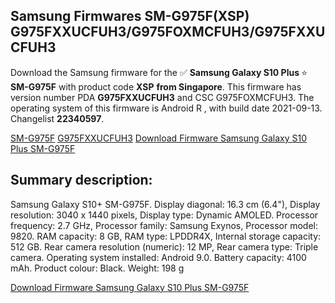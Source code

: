 <h2>Samsung Firmwares SM-G975F(XSP) G975FXXUCFUH3/G975FOXMCFUH3/G975FXXUCFUH3</h2>
Download the Samsung firmware for the ✅ <strong>Samsung Galaxy S10 Plus </strong> ⭐ <strong>SM-G975F</strong> with product code <strong>XSP</strong> <strong> from Singapore</strong>. This firmware has version number PDA <strong>G975FXXUCFUH3</strong> and CSC G975FOXMCFUH3. The operating system of this firmware is Android R , with build date 2021-09-13. Changelist <strong>22340597</strong>.


[SM-G975F](https://samfirm.shop/samsung/model/SM-G975F)
[G975FXXUCFUH3](https://samfirm.shop/samsung/pda/G975FXXUCFUH3)
[Download Firmware Samsung Galaxy S10 Plus SM-G975F](https://samfirm.shop/samsung/firmware/455351)
<h2>Summary description:</h2>
<p>Samsung Galaxy S10+ SM-G975F. Display diagonal: 16.3 cm (6.4"), Display resolution: 3040 x 1440 pixels, Display type: Dynamic AMOLED. Processor frequency: 2.7 GHz, Processor family: Samsung Exynos, Processor model: 9820. RAM capacity: 8 GB, RAM type: LPDDR4X, Internal storage capacity: 512 GB. Rear camera resolution (numeric): 12 MP, Rear camera type: Triple camera. Operating system installed: Android 9.0. Battery capacity: 4100 mAh. Product colour: Black. Weight: 198 g</p>


[Download Firmware Samsung Galaxy S10 Plus SM-G975F](https://samfirm.shop/samsung/firmware/455351)
